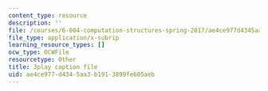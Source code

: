 ```yaml
---
content_type: resource
description: ''
file: /courses/6-004-computation-structures-spring-2017/ae4ce977d4345aa3b1913899fe605aeb_8MWU1PxvaDY.vtt
file_type: application/x-subrip
learning_resource_types: []
ocw_type: OCWFile
resourcetype: Other
title: 3play caption file
uid: ae4ce977-d434-5aa3-b191-3899fe605aeb
---
```

